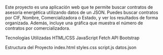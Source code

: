 Este proyecto es una aplicación web que te permite buscar contratos de asesoría energética utilizando datos de un JSON. Puedes buscar contratos por CIF, Nombre, Comercializadora o Estado, y ver los resultados de forma organizada. Además, incluye una gráfica que muestra el número de contratos por comercializadora.

Tecnologías Utilizadas
HTML/CSS
JavaScript
Fetch API
Bootstrap

Estructura del Proyecto
index.html
styles.css
script.js
datos.json
